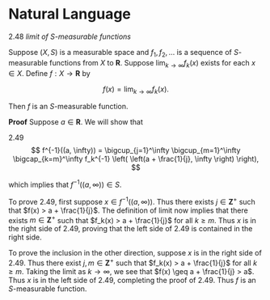 # Natural Language

2.48  *limit of $S$-measurable functions*

Suppose $(X, S)$ is a measurable space and $f_1, f_2, \ldots$ is a sequence of $S$-measurable functions from $X$ to $\mathbf{R}$. Suppose $\lim_{k \to \infty} f_k(x)$ exists for each $x \in X$. Define $f : X \to \mathbf{R}$ by

$$
f(x) = \lim_{k \to \infty} f_k(x).
$$

Then $f$ is an $S$-measurable function.

**Proof** Suppose $a \in \mathbf{R}$. We will show that

2.49
$$
f^{-1}((a, \infty)) = \bigcup_{j=1}^\infty \bigcup_{m=1}^\infty \bigcap_{k=m}^\infty f_k^{-1} \left( \left(a + \frac{1}{j}, \infty \right) \right),
$$

which implies that $f^{-1}((a, \infty)) \in S$.

To prove 2.49, first suppose $x \in f^{-1}((a, \infty))$. Thus there exists $j \in \mathbf{Z}^+$ such that $f(x) > a + \frac{1}{j}$. The definition of limit now implies that there exists $m \in \mathbf{Z}^+$ such that $f_k(x) > a + \frac{1}{j}$ for all $k \geq m$. Thus $x$ is in the right side of 2.49, proving that the left side of 2.49 is contained in the right side.

To prove the inclusion in the other direction, suppose $x$ is in the right side of 2.49. Thus there exist $j, m \in \mathbf{Z}^+$ such that $f_k(x) > a + \frac{1}{j}$ for all $k \geq m$. Taking the limit as $k \to \infty$, we see that $f(x) \geq a + \frac{1}{j} > a$. Thus $x$ is in the left side of 2.49, completing the proof of 2.49. Thus $f$ is an $S$-measurable function.

